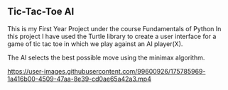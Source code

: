## Tic-Tac-Toe AI

This is my First Year Project under the course Fundamentals of Python
In this project I have used the Turtle library to create a user interface for a game of tic tac toe in which we play against an AI player(X). 

The AI selects the best possible move using the minimax algorithm.



https://user-images.githubusercontent.com/99600926/175785969-1a416b00-4509-47aa-8e39-cd0ae65a42a3.mp4

